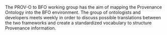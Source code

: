 <style>
body {
  position: relative;
  height: 100vh; 
  margin: 0;
  background: transparent;
}

body::before {
  content: "";
  position: absolute;
  top: 0;
  left: 0;
  right: 0;
  bottom: 0;
  background-image: url('https://raw.githubusercontent.com/johnbeve/NCOR-Test/main/docs/assets/NCOR_image.png');
  background-repeat: no-repeat;
  background-attachment: fixed;
  background-size: cover;
  opacity: 0.1;
  z-index: -1;
}
</style>

The PROV-O to BFO working group has the aim of mapping the Provenance Ontology into the BFO environment. The group of ontologists and developers meets weekly in order to discuss possible translations between the two frameworks and create a standardized vocabulary to structure Provenance information.
